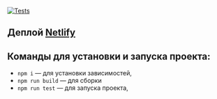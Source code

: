[![Tests](https://github.com/dmarget/middle.messenger.praktikum.yandex/actions/workflows/tests.yml/badge.svg)](https://github.com/dmarget/middle.messenger.praktikum.yandex/actions/workflows/tests.yml)
## Деплой [Netlify](https://candid-marshmallow-f7e7ed.netlify.app/ )
## Команды для установки и запуска проекта:
- `npm i` — для установки зависимостей,
- `npm run build` — для сборки
- `npm run test` — для запуска проекта,